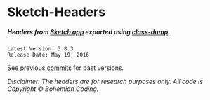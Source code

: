 # Sketch-Headers
##### Headers from [Sketch app](http://www.sketchapp.com) exported using [class-dump](http://stevenygard.com/projects/class-dump/).

```
Latest Version: 3.8.3
Release Date: May 19, 2016
```

See previous [commits](https://github.com/abynim/Sketch-Headers/commits/master) for past versions.

*Disclaimer: The headers are for research purposes only. All code is Copyright © Bohemian Coding.*